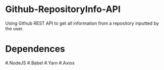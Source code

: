 # Github-RepositoryInfo-API
Using Github REST API to get all information from a repository inputted by the user.
# Dependences
#.NodeJS
#.Babel
#.Yarn
#.Axios
